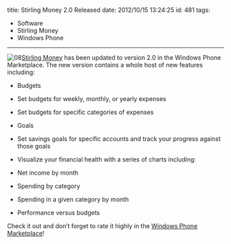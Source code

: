 title: Stirling Money 2.0 Released
date: 2012/10/15 13:24:25
id: 481
tags:
- Software
- Stirling Money
- Windows Phone
---
![08](http://www.s-church.net/journal_images/Windows-Live-Writer/Stirling-Money-2.0-Released_C702/08_5d591a5f-3b0d-482e-8e3e-f593f1f87316.png "08")[Stirling Money](http://www.s-church.net/StirlingMoney/WindowsPhone) has been updated to version 2.0 in the Windows Phone Marketplace. The new version contains a whole host of new features including:

*   Budgets

*   Set budgets for weekly, monthly, or yearly expenses
*   Set budgets for specific categories of expenses

*   Goals

*   Set savings goals for specific accounts and track your progress against those goals

*   Visualize your financial health with a series of charts including:

*   Net income by month
*   Spending by category
*   Spending in a given category by month
*   Performance versus budgets

Check it out and don’t forget to rate it highly in the [Windows Phone Marketplace](http://windowsphone.com/s?appid=c81aa8df-5dd6-4afe-b0eb-58a824581535)!
